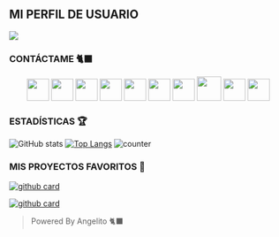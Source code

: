 ## MI PERFIL DE USUARIO 

<a href="https://github.com/karim-off"><img src="https://cardivo.vercel.app/api?name=Mi-perfil&description=Hola+Soy+Angelito+OFC.+Creador+de+Génesis-Bot.&image=https://i.ibb.co/yyKxrGZ/IMG-20240830-004336.jpg/revision/latest?cb=20200606024545&usqp=CAU&usqp=CAU&backgroundColor=%23ecf0f1&instagram=usxr_angelito0&whatsapp=Matías_Crypto&pattern=leaf&colorPattern=%23eaeaea" /></a>

### CONTÁCTAME 🐈‍⬛

<p align='center'>
<a href="https://www.atom.bio/gatabot"><img height="40" src="https://cdn.icon-icons.com/icons2/566/PNG/128/link_icon-icons.com_54349.png"></a>
<a href="mailto:centergatabot@gmail.com"><img height="40" src="https://cdn.icon-icons.com/icons2/730/PNG/512/gmail_icon-icons.com_62758.png"></a>
<a href="https://paypal.me/OficialGD"><img height="40" src="https://cdn.icon-icons.com/icons2/730/PNG/512/paypal_icon-icons.com_62759.png"></a>
<a href="https://www.instagram.com/gata_dios"><img height="40" src="https://cdn.icon-icons.com/icons2/1211/PNG/512/1491580635-yumminkysocialmedia26_83102.png"></a>
<a href="https://youtube.com/@gatadios"><img height="40" src="https://cdn.icon-icons.com/icons2/1211/PNG/512/1491580651-yumminkysocialmedia28_83061.png"></a>
<a href="https://www.facebook.com/gatadios"><img height="40" src="https://cdn.icon-icons.com/icons2/2429/PNG/512/facebook_logo_icon_147291.png"></a>
<a href="https://wa.me/message/MEKOUFBEOG5ED1"><img height="40" src="https://cdn.icon-icons.com/icons2/3132/PNG/512/whatsapp_social_network_communication_message_interaction_icon_192287.png"></a>
<a href="https://www.threads.net/@gata_dios"><img height="44" src="https://i0.wp.com/static.vecteezy.com/system/resources/previews/027/206/104/non_2x/threads-logo-with-different-colors-and-threads-phone-icon-threads-logo-vector-threads-by-meta-threads-social-network-by-instagram-new-social-network-by-meta-july-20-2023-dhaka-bangladesh-free-png.png"></a>
<a href="https://www.tiktok.com/@gata_dios"><img height="40" src="https://cdn.icon-icons.com/icons2/2972/PNG/512/tiktok_logo_icon_186896.png"></a>
<a href="https://t.me/globalgb"><img height="40" src="https://cdn.icon-icons.com/icons2/923/PNG/256/telegram_icon-icons.com_72055.png"></a>
</p>


### ESTADÍSTICAS 🏆

![GitHub stats](https://github-readme-stats.vercel.app/api?username=Angelito-OFC&rank_icon=github&theme=algolia&locale=es)
[![Top Langs](https://github-readme-stats.vercel.app/api/top-langs/?username=Angelito-OFC&theme=algolia&locale=es)](https://github.com/Angelito-OFC)
![counter](https://komarev.com/ghpvc/?username=Angelito-OFC&style=flat-square&theme=algolia&locale=es)

### MIS PROYECTOS FAVORITOS 💭

<a href="https://github.com/Angelito-OFC/XiaBot-Pro">![github card](https://github-readme-stats.vercel.app/api/pin/?username=Angelito-OFC&repo=XiaBot-Pro&theme=algolia&locale=es)</a>

<a href="https://github.com/Angelito-OFC/Genesis Bot-Pro1">![github card](https://github-readme-stats.vercel.app/api/pin/?username=Angelito-OFC&repo=GenesisBot-Pro1&theme=algolia&locale=es)</a>



> Powered By Angelito 🐈‍⬛